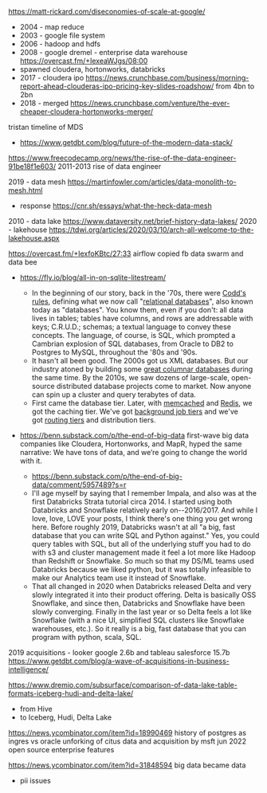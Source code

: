 https://matt-rickard.com/diseconomies-of-scale-at-google/
- 2004 - map reduce
- 2003 - google file system
- 2006 - hadoop and hdfs
- 2008 - google dremel - enterprise data warehouse https://overcast.fm/+IexeaWJgs/08:00
- spawned cloudera, hortonworks, databricks
- 2017 - cloudera ipo https://news.crunchbase.com/business/morning-report-ahead-clouderas-ipo-pricing-key-slides-roadshow/ from 4bn to 2bn
- 2018 - merged https://news.crunchbase.com/venture/the-ever-cheaper-cloudera-hortonworks-merger/

tristan timeline of MDS
- https://www.getdbt.com/blog/future-of-the-modern-data-stack/


https://www.freecodecamp.org/news/the-rise-of-the-data-engineer-91be18f1e603/
2011-2013 rise of data engineer


2019 - data mesh https://martinfowler.com/articles/data-monolith-to-mesh.html
- response https://cnr.sh/essays/what-the-heck-data-mesh


2010 - data lake https://www.dataversity.net/brief-history-data-lakes/
2020 - lakehouse https://tdwi.org/articles/2020/03/10/arch-all-welcome-to-the-lakehouse.aspx


https://overcast.fm/+IexfoKBtc/27:33 airflow copied fb data swarm and data bee

- https://fly.io/blog/all-in-on-sqlite-litestream/
	- In the beginning of our story, back in the '70s, there were [Codd's rules,](https://www.oreilly.com/library/view/sql-in-a/9780596155322/ch01s01s01.html) defining what we now call "[relational databases](https://en.wikipedia.org/wiki/Relational_database)", also known today as "databases". You know them, even if you don't: all data lives in tables; tables have columns, and rows are addressable with keys; C.R.U.D.; schemas; a textual language to convey these concepts. The language, of course, is SQL, which prompted a Cambrian explosion of SQL databases, from Oracle to DB2 to Postgres to MySQL, throughout the '80s and '90s.
	- It hasn't all been good. The 2000s got us XML databases. But our industry atoned by building some [great columnar databases](https://www.vertica.com/secrets-behind-verticas-performance/) during the same time. By the 2010s, we saw dozens of large-scale, open-source distributed database projects come to market. Now anyone can spin up a cluster and query terabytes of data.
	- First came the database tier. Later, with [memcached](https://memcached.org/) and [Redis](https://fly.io/blog/all-in-on-sqlite-litestream/redis.io), we got the caching tier. We've got [background job tiers](https://sidekiq.org/) and we've got [routing tiers](https://www.pgbouncer.org/) and distribution tiers.

- https://benn.substack.com/p/the-end-of-big-data first-wave big data companies like Cloudera, Hortonworks, and MapR, hyped the same narrative: We have tons of data, and we’re going to change the world with it.
	- https://benn.substack.com/p/the-end-of-big-data/comment/5957489?s=r
	- I'll age myself by saying that I remember Impala, and also was at the first Databricks Strata tutorial circa 2014. I started using both Databricks and Snowflake relatively early on--2016/2017. And while I love, love, LOVE your posts, I think there's one thing you get wrong here. Before roughly 2019, Databricks wasn't at all "a big, fast database that you can write SQL and Python against." Yes, you could query tables with SQL, but all of the underlying stuff you had to do with s3 and cluster management made it feel a lot more like Hadoop than Redshift or Snowflake. So much so that my DS/ML teams used Databricks because we liked python, but it was totally infeasible to make our Analytics team use it instead of Snowflake.
	- That all changed in 2020 when Databricks released Delta and very slowly integrated it into their product offering. Delta is basically OSS Snowflake, and since then, Databricks and Snowflake have been slowly converging. Finally in the last year or so Delta feels a lot like Snowflake (with a nice UI, simplified SQL clusters like Snowflake warehouses, etc.). So it really is a big, fast database that you can program with python, scala, SQL.


2019 acquisitions - looker google 2.6b and tableau salesforce 15.7b
https://www.getdbt.com/blog/a-wave-of-acquisitions-in-business-intelligence/


https://www.dremio.com/subsurface/comparison-of-data-lake-table-formats-iceberg-hudi-and-delta-lake/
- from Hive
- to Iceberg, Hudi, Delta Lake


https://news.ycombinator.com/item?id=18990469
history of postgres as ingres vs oracle
unforking of citus data and acquisition by msft
jun 2022 open source enterprise features

https://news.ycombinator.com/item?id=31848594
big data became data
- pii issues